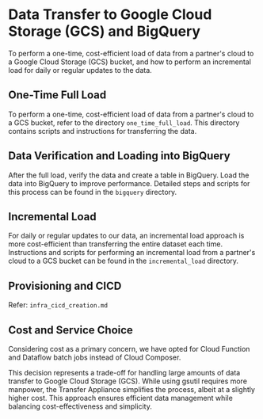 # Data Transfer to Google Cloud Storage (GCS) and BigQuery

To perform a one-time, cost-efficient load of data from a partner's cloud to a Google Cloud Storage (GCS) bucket, and how to perform an incremental load for daily or regular updates to the data.

## One-Time Full Load

To perform a one-time, cost-efficient load of data from a partner's cloud to a GCS bucket, refer to the directory `one_time_full_load`. This directory contains scripts and instructions for transferring the data.

## Data Verification and Loading into BigQuery

After the full load, verify the data and create a table in BigQuery. Load the data into BigQuery to improve performance. Detailed steps and scripts for this process can be found in the `bigquery` directory.

## Incremental Load

For daily or regular updates to our data, an incremental load approach is more cost-efficient than transferring the entire dataset each time. Instructions and scripts for performing an incremental load from a partner's cloud to a GCS bucket can be found in the `incremental_load` directory.

## Provisioning and CICD

Refer: `infra_cicd_creation.md`

## Cost and Service Choice

Considering cost as a primary concern, we have opted for Cloud Function and Dataflow batch jobs instead of Cloud Composer. 

This decision represents a trade-off for handling large amounts of data transfer to Google Cloud Storage (GCS). While using gsutil requires more manpower, the Transfer Appliance simplifies the process, albeit at a slightly higher cost. This approach ensures efficient data management while balancing cost-effectiveness and simplicity.
